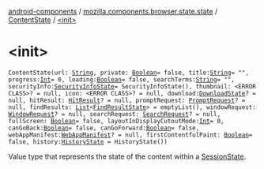 [android-components](../../index.md) / [mozilla.components.browser.state.state](../index.md) / [ContentState](index.md) / [&lt;init&gt;](./-init-.md)

# &lt;init&gt;

`ContentState(url: `[`String`](https://kotlinlang.org/api/latest/jvm/stdlib/kotlin/-string/index.html)`, private: `[`Boolean`](https://kotlinlang.org/api/latest/jvm/stdlib/kotlin/-boolean/index.html)` = false, title: `[`String`](https://kotlinlang.org/api/latest/jvm/stdlib/kotlin/-string/index.html)` = "", progress: `[`Int`](https://kotlinlang.org/api/latest/jvm/stdlib/kotlin/-int/index.html)` = 0, loading: `[`Boolean`](https://kotlinlang.org/api/latest/jvm/stdlib/kotlin/-boolean/index.html)` = false, searchTerms: `[`String`](https://kotlinlang.org/api/latest/jvm/stdlib/kotlin/-string/index.html)` = "", securityInfo: `[`SecurityInfoState`](../-security-info-state/index.md)` = SecurityInfoState(), thumbnail: <ERROR CLASS>? = null, icon: <ERROR CLASS>? = null, download: `[`DownloadState`](../../mozilla.components.browser.state.state.content/-download-state/index.md)`? = null, hitResult: `[`HitResult`](../../mozilla.components.concept.engine/-hit-result/index.md)`? = null, promptRequest: `[`PromptRequest`](../../mozilla.components.concept.engine.prompt/-prompt-request/index.md)`? = null, findResults: `[`List`](https://kotlinlang.org/api/latest/jvm/stdlib/kotlin.collections/-list/index.html)`<`[`FindResultState`](../../mozilla.components.browser.state.state.content/-find-result-state/index.md)`> = emptyList(), windowRequest: `[`WindowRequest`](../../mozilla.components.concept.engine.window/-window-request/index.md)`? = null, searchRequest: `[`SearchRequest`](../../mozilla.components.concept.engine.search/-search-request/index.md)`? = null, fullScreen: `[`Boolean`](https://kotlinlang.org/api/latest/jvm/stdlib/kotlin/-boolean/index.html)` = false, layoutInDisplayCutoutMode: `[`Int`](https://kotlinlang.org/api/latest/jvm/stdlib/kotlin/-int/index.html)` = 0, canGoBack: `[`Boolean`](https://kotlinlang.org/api/latest/jvm/stdlib/kotlin/-boolean/index.html)` = false, canGoForward: `[`Boolean`](https://kotlinlang.org/api/latest/jvm/stdlib/kotlin/-boolean/index.html)` = false, webAppManifest: `[`WebAppManifest`](../../mozilla.components.concept.engine.manifest/-web-app-manifest/index.md)`? = null, firstContentfulPaint: `[`Boolean`](https://kotlinlang.org/api/latest/jvm/stdlib/kotlin/-boolean/index.html)` = false, history: `[`HistoryState`](../../mozilla.components.browser.state.state.content/-history-state/index.md)` = HistoryState())`

Value type that represents the state of the content within a [SessionState](../-session-state/index.md).

